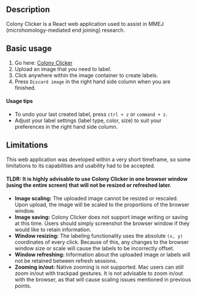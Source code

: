 ## Description
Colony Clicker is a React web application used to assist in MMEJ (microhomology-mediated end joining) research.

## Basic usage
1. Go here: [Colony Clicker](https://al-exe.github.io/)
2. Upload an image that you need to label.
3. Click anywhere within the image container to create labels.
4. Press `Discard image` in the right hand side column when you are finished.

#### Usage tips
* To undo your last created label, press `ctrl + z` or `command + z`.
* Adjust your label settings (label type, color, size) to suit your preferences in the right hand side column.

## Limitations
This web application was developed within a very short timeframe, so some limitations to its capabilities and usability had to be accepted.
#### **TLDR: It is highly advisable to use Colony Clicker in one browser window (using the entire screen) that will not be resized or refreshed later.**

- **Image scaling:** The uploaded image cannot be resized or rescaled. Upon upload, the image will be scaled to the proportions of the browser window.
- **Image saving:** Colony Clicker does not support image writing or saving at this time. Users should simply screenshot the browser window if they would like to retain information.
- **Window resizing:** The labeling functionality uses the absolute `(x, y)` coordinates of every click. Because of this, any changes to the browser window size or scale will cause the labels to be incorrectly offset.
- **Window refreshing:** Information about the uploaded image or labels will not be retained between refresh sessions.
- **Zooming in/out:** Native zooming is not supported. Mac users can still zoom in/out with trackpad gestures. It is not advisable to zoom in/out with the browser, as that will cause scaling issues mentioned in previous points.
